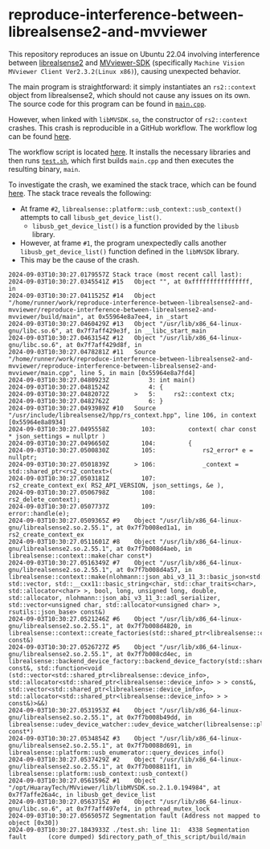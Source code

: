 # reproduce-interference-between-librealsense2-and-mvviewer

This repository reproduces an issue on Ubuntu 22.04 involving interference between [librealsense2](https://github.com/IntelRealSense/librealsense) and [MVviewer-SDK](https://www.irayple.com/en/serviceSupport/downloadCenter/18?p=17) (specifically `Machine Vision MVviewer Client Ver2.3.2(Linux x86)`), causing unexpected behavior.

The main program is straightforward: it simply instantiates an `rs2::context` object from librealsense2, which should not cause any issues on its own. The source code for this program can be found in [`main.cpp`](https://github.com/sakurai-ryuhei/reproduce-interference-between-librealsense2-and-mvviewer/blob/5ae28aac2335a9a68df0a731d63eb844d82b1c3f/main.cpp).

However, when linked with `libMVSDK.so`, the constructor of `rs2::context` crashes. This crash is reproducible in a GitHub workflow. The workflow log can be found [here](https://github.com/sakurai-ryuhei/reproduce-interference-between-librealsense2-and-mvviewer/pull/1#issuecomment-2326178538).

The workflow script is located [here](https://github.com/sakurai-ryuhei/reproduce-interference-between-librealsense2-and-mvviewer/blob/5ae28aac2335a9a68df0a731d63eb844d82b1c3f/.github/workflows/workflow.yml). It installs the necessary libraries and then runs [`test.sh`](https://github.com/sakurai-ryuhei/reproduce-interference-between-librealsense2-and-mvviewer/blob/5ae28aac2335a9a68df0a731d63eb844d82b1c3f/test.sh), which first builds `main.cpp` and then executes the resulting binary, `main`.

To investigate the crash, we examined the stack trace, which can be found [here](https://github.com/sakurai-ryuhei/reproduce-interference-between-librealsense2-and-mvviewer/pull/3#issuecomment-2326175520). The stack trace reveals the following:
- At frame `#2`, `librealsense::platform::usb_context::usb_context()` attempts to call `libusb_get_device_list()`.
    - `libusb_get_device_list()` is a function provided by the `libusb` library.
- However, at frame `#1`, the program unexpectedly calls another `libusb_get_device_list()` function defined in the `libMVSDK` library.
- This may be the cause of the crash.

```
2024-09-03T10:30:27.0179557Z Stack trace (most recent call last):
2024-09-03T10:30:27.0345541Z #15   Object "", at 0xffffffffffffffff, in 
2024-09-03T10:30:27.0411525Z #14   Object "/home/runner/work/reproduce-interference-between-librealsense2-and-mvviewer/reproduce-interference-between-librealsense2-and-mvviewer/build/main", at 0x55964e8a7ee4, in _start
2024-09-03T10:30:27.0460429Z #13   Object "/usr/lib/x86_64-linux-gnu/libc.so.6", at 0x7f7aff429e3f, in __libc_start_main
2024-09-03T10:30:27.0463154Z #12   Object "/usr/lib/x86_64-linux-gnu/libc.so.6", at 0x7f7aff429d8f, in 
2024-09-03T10:30:27.0478281Z #11   Source "/home/runner/work/reproduce-interference-between-librealsense2-and-mvviewer/reproduce-interference-between-librealsense2-and-mvviewer/main.cpp", line 5, in main [0x55964e8a7fd4]
2024-09-03T10:30:27.0480923Z           3: int main()
2024-09-03T10:30:27.0481524Z           4: {
2024-09-03T10:30:27.0482072Z       >   5:     rs2::context ctx;
2024-09-03T10:30:27.0482762Z           6: }
2024-09-03T10:30:27.0493989Z #10   Source "/usr/include/librealsense2/hpp/rs_context.hpp", line 106, in context [0x55964e8a8934]
2024-09-03T10:30:27.0495558Z         103:         context( char const * json_settings = nullptr )
2024-09-03T10:30:27.0496650Z         104:         {
2024-09-03T10:30:27.0500830Z         105:             rs2_error* e = nullptr;
2024-09-03T10:30:27.0501839Z       > 106:             _context = std::shared_ptr<rs2_context>(
2024-09-03T10:30:27.0503181Z         107:                 rs2_create_context_ex( RS2_API_VERSION, json_settings, &e ),
2024-09-03T10:30:27.0506798Z         108:                 rs2_delete_context);
2024-09-03T10:30:27.0507737Z         109:             error::handle(e);
2024-09-03T10:30:27.0509365Z #9    Object "/usr/lib/x86_64-linux-gnu/librealsense2.so.2.55.1", at 0x7f7b008ed1a1, in rs2_create_context_ex
2024-09-03T10:30:27.0511601Z #8    Object "/usr/lib/x86_64-linux-gnu/librealsense2.so.2.55.1", at 0x7f7b008d4aeb, in librealsense::context::make(char const*)
2024-09-03T10:30:27.0516349Z #7    Object "/usr/lib/x86_64-linux-gnu/librealsense2.so.2.55.1", at 0x7f7b008d4a57, in librealsense::context::make(nlohmann::json_abi_v3_11_3::basic_json<std::map, std::vector, std::__cxx11::basic_string<char, std::char_traits<char>, std::allocator<char> >, bool, long, unsigned long, double, std::allocator, nlohmann::json_abi_v3_11_3::adl_serializer, std::vector<unsigned char, std::allocator<unsigned char> >, rsutils::json_base> const&)
2024-09-03T10:30:27.0521246Z #6    Object "/usr/lib/x86_64-linux-gnu/librealsense2.so.2.55.1", at 0x7f7b008d4820, in librealsense::context::create_factories(std::shared_ptr<librealsense::context> const&)
2024-09-03T10:30:27.0526727Z #5    Object "/usr/lib/x86_64-linux-gnu/librealsense2.so.2.55.1", at 0x7f7b008cd4ec, in librealsense::backend_device_factory::backend_device_factory(std::shared_ptr<librealsense::context> const&, std::function<void (std::vector<std::shared_ptr<librealsense::device_info>, std::allocator<std::shared_ptr<librealsense::device_info> > > const&, std::vector<std::shared_ptr<librealsense::device_info>, std::allocator<std::shared_ptr<librealsense::device_info> > > const&)>&&)
2024-09-03T10:30:27.0531953Z #4    Object "/usr/lib/x86_64-linux-gnu/librealsense2.so.2.55.1", at 0x7f7b008b49dd, in librealsense::udev_device_watcher::udev_device_watcher(librealsense::platform::backend const*)
2024-09-03T10:30:27.0534854Z #3    Object "/usr/lib/x86_64-linux-gnu/librealsense2.so.2.55.1", at 0x7f7b0088d691, in librealsense::platform::usb_enumerator::query_devices_info()
2024-09-03T10:30:27.0537429Z #2    Object "/usr/lib/x86_64-linux-gnu/librealsense2.so.2.55.1", at 0x7f7b008811f1, in librealsense::platform::usb_context::usb_context()
2024-09-03T10:30:27.0561596Z #1    Object "/opt/HuarayTech/MVviewer/lib/libMVSDK.so.2.1.0.194984", at 0x7f7affe26a4c, in libusb_get_device_list
2024-09-03T10:30:27.0563715Z #0    Object "/usr/lib/x86_64-linux-gnu/libc.so.6", at 0x7f7aff497ef4, in pthread_mutex_lock
2024-09-03T10:30:27.0565057Z Segmentation fault (Address not mapped to object [0x30])
2024-09-03T10:30:27.1843933Z ./test.sh: line 11:  4338 Segmentation fault      (core dumped) $directory_path_of_this_script/build/main
```
